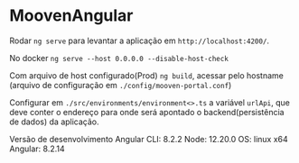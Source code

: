 # MoovenAngular

Rodar `ng serve` para levantar a aplicação em `http://localhost:4200/`.

No docker `ng serve --host 0.0.0.0 --disable-host-check`

Com arquivo de host configurado(Prod) `ng build`, acessar pelo hostname (arquivo de configuração em `./config/mooven-portal.conf`)

Configurar em `./src/environments/environment<>.ts` a variável `urlApi`, que deve conter o endereço para onde será apontado o backend(persistência de dados) da aplicação.

Versão de desenvolvimento
Angular CLI: 8.2.2
Node: 12.20.0
OS: linux x64
Angular: 8.2.14

